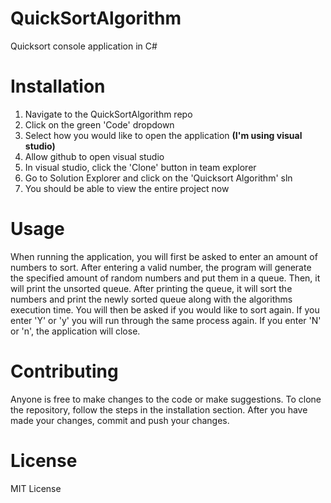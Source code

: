 # QuickSortAlgorithm
Quicksort console application in C#
# Installation
1. Navigate to the QuickSortAlgorithm repo
2. Click on the green 'Code' dropdown
3. Select how you would like to open the application **(I'm using visual studio)**
4. Allow github to open visual studio
5. In visual studio, click the 'Clone' button in team explorer
6. Go to Solution Explorer and click on the 'Quicksort Algorithm' sln
7. You should be able to view the entire project now
# Usage
When running the application, you will first be asked to enter an amount of numbers to sort. After entering a valid number, the program will generate the specified amount of 
random numbers and put them in a queue. Then, it will print the unsorted queue. After printing the queue, it will sort the numbers and print the newly sorted queue along with
the algorithms execution time. You will then be asked if you would like to sort again. If you enter 'Y' or 'y' you will run through the same process again. If you enter 'N' or 'n',
the application will close. 
# Contributing
Anyone is free to make changes to the code or make suggestions. To clone the repository, follow the steps in the installation section. After you have made 
your changes, commit and push your changes. 
# License
MIT License

